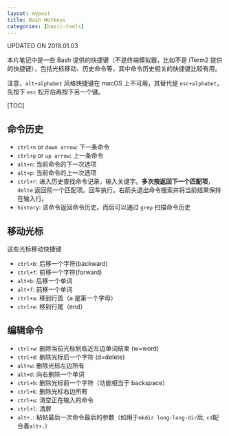 ```yaml
---
layout: mypost
title: Bash Hotkeys
categories: [basic-tools]
---
```


UPDATED ON 2018.01.03

本片笔记中是一些 Bash 提供的快捷键（不是终端模拟器，比如不是 iTerm2 提供的快捷键），包括光标移动、历史命令等，其中命令历史相关的快捷键比较有用。

注意，`alt+alphabet` 风格快捷键在 macOS 上不可用，其替代是 `esc+alphabet`，先按下 `esc` 松开后再按下另一个键。

[TOC]

## 命令历史

* `ctrl+n` or `down arrow`: 下一条命令
* `ctrl+p` or `up arrow`: 上一条命令
* `alt+n`: 当前命令的下一次选项
* `alt+p`: 当前命令的上一次选项
* `ctrl+r`: 进入历史查找命令记录，输入关键字。**多次按返回下一个匹配项**，`delte` 返回前一个匹配项。回车执行。右箭头退出命令搜索并将当前结果保持在输入行。
* `history`: 该命令返回命令历史。而后可以通过 `grep` 扫描命令历史

## 移动光标

这些光标移动快捷键

* `ctrl+b`: 后移一个字符(backward)
* `ctrl+f`: 前移一个字符(forward)
* `alt+b`: 后移一个单词
* `alt+f`: 前移一个单词
* `ctrl+a`: 移到行首（a 是第一个字母） 
* `ctrl+e`: 移到行尾（end）

## 编辑命令

* `ctrl+w`: 删除当前光标到临近左边单词结束 (w=word)
* `ctrl+d`: 删除光标后一个字符 (d=delete)
* `alt+w`: 删除光标左边所有
* `alt+d`: 向右删除一个单词
* `ctrl+h`: 删除光标前一个字符（功能相当于 backspace）
* `ctrl+k`: 删除光标右边所有
* `ctrl+u`: 清空正在输入的命令
* `ctrl+l`: 清屏
* `alt+.`: 粘帖最后一次命令最后的参数（如用于`mkdir long-long-dir`后, `cd`配合着`alt+.`）


